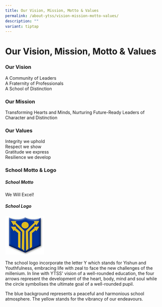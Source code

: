 ```yaml
---
title: Our Vision, Mission, Motto & Values
permalink: /about-ytss/vision-mission-motto-values/
description: ""
variant: tiptap
---
```

<h1><strong>Our Vision, Mission, Motto &amp; Values</strong></h1>
<h3>Our Vision</h3>
<p>A Community of Leaders
<br>A Fraternity of Professionals
<br>A School of Distinction</p>
<h3>Our Mission</h3>
<p>Transforming Hearts and Minds, Nurturing Future-Ready Leaders of Character
and Distinction</p>
<h3>Our Values</h3>
<p>Integrity we uphold&nbsp;
<br>Respect we show&nbsp;
<br>Gratitude we express&nbsp;
<br>Resilience we develop</p>
<h3>School Motto &amp; Logo</h3>
<h5>School Motto</h5>
<p>We Will Excel!</p>
<h5>School Logo</h5>
<div class="isomer-image-wrapper">
<img style="width:25%" height="auto" width="100%" src="/images/Picture32.jpg">
</div>
<p>The school logo incorporate the letter Y which stands for Yishun and Youthfulness,
embracing life with zeal to face the new challenges of the millenium. In
line with YTSS' vision of a well-rounded education, the four arrows represent
the development of the heart, body, mind and soul while the circle symbolises
the ultimate goal of a well-rounded pupil.</p>
<p>The blue background represents a peaceful and harmonious school atmosphere.
The yellow stands for the vibrancy of our endeavours.</p>